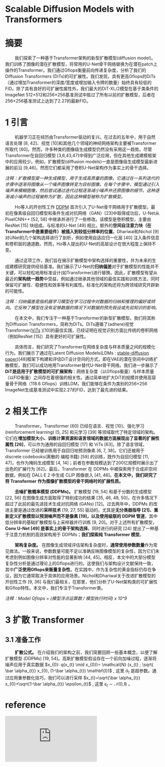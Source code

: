 # Scalable Diffusion Models with Transformers

# 摘要
&nbsp;&nbsp;&nbsp;&nbsp;&nbsp;&nbsp;&nbsp;&nbsp;我们探索了一种基于Transformer架构的新型扩散模型(diffusion model)。我们训练了图像的潜在扩散模型，将常用的U-Net骨干网络替换为在潜在patch上操作的Transformer。我们通过Gflops衡量前向传递复杂度，分析了我们的Diffusion Transformers (DiTs)的可扩展性。我们发现，具有更高Gflops的DiTs（通过增加Transformer的深度/宽度或增加输入令牌的数量）始终具有较低的FID。除了具有良好的可扩展性属性外，我们最大的DiT-XL/2模型在基于类条件的ImageNet 512×512和256×256基准测试中胜过了所有以前的扩散模型，后者在256×256基准测试上达到了2.27的最新FID。 <br>

# 1 引言
&nbsp;&nbsp;&nbsp;&nbsp;&nbsp;&nbsp;&nbsp;&nbsp;机器学习正在经历由Transformer驱动的复兴。在过去的五年中，用于自然语言处理 [8, 42]、视觉 [10]和其他几个领域的神经网络架构主要被Transformer所取代 [60]。然而，许多种类的图像级生成模型仍然没有采用这一趋势。尽管Transformer在自回归模型 [3,6,43,47]中得到广泛应用，但在其他生成建模框架中的应用较少。例如，扩散模型(diffusion models)一直是图像级生成模型最新进展的前沿 [9,46]，然而它们都采用了卷积U-Net架构作为事实上的骨干选择。<br>

*注释：扩散模型是一种生成模型，用于生成高质量的图像。它通过在一系列迭代的步骤中逐渐将图像从一个噪声图像转变为目标图像。在每个步骤中，模型通过引入噪声来模糊图像，然后尝试通过迭代过程逐渐减小噪声并还原图像的细节。这种逐渐减小噪声的过程被称为扩散，因此这种模型被称为扩散模型。* <br>

&nbsp;&nbsp;&nbsp;&nbsp;&nbsp;&nbsp;&nbsp;&nbsp;Ho等人的开创性工作 [DDPM](https://arxiv.org/pdf/2006.11239.pdf) 首次引入了U-Net骨干网络用于扩散模型。最初在像素级自回归模型和条件生成对抗网络（GAN）[23]中取得成功后，U-Net从PixelCNN++ [52, 58] 中继承并进行了一些修改。该模型是卷积模型，主要由ResNet [15] 块组成。与标准的U-Net [49] 相比，额外的**空间自注意力块（在Transformer中是重要组件）被插入到较低分辨率的位置**。Dhariwal和Nichol [9] 对UNet的几个架构选择进行了剖析，例如使用自适应归一化层 [40] 注入条件信息和卷积层的通道数。然而，Ho等人提出的U-Net的高层设计在很大程度上保持不变。<br>

&nbsp;&nbsp;&nbsp;&nbsp;&nbsp;&nbsp;&nbsp;&nbsp;通过这项工作，我们旨在揭示扩散模型中架构选择的重要性，并为未来的生成建模研究提供经验基准。我们展示了U-Net的**归纳偏差**对于扩散模型的性能并不关键，可以轻松地用标准设计(如Transformer)进行替换。因此，扩散模型有望从最近的**架构统一趋势**中受益，例如通过继承其他领域的最佳实践和训练方法，同时保留可扩展性、稳健性和效率等有利属性。标准化的架构还将为跨领域研究开辟新的可能性。<br>

*注释：归纳偏差是指机器学习模型在学习过程中对数据的归纳和推理的偏好或倾向。它反映了模型在没有足够数据的情况下对数据的预先假设或先验知识的影响。* <br>

&nbsp;&nbsp;&nbsp;&nbsp;&nbsp;&nbsp;&nbsp;&nbsp;在本文中，我们专注于一种基于Transformer的新型扩散模型。我们将其称为Diffusion Transformers，简称为DiTs。DiTs遵循了(adhere)视觉Transformer([ViTs](https://arxiv.org/pdf/2010.11929.pdf) )[10]的最佳实践，已经证明在视觉识别方面比传统的卷积网络（例如ResNet [15]）具有更好的可扩展性。<br>

&nbsp;&nbsp;&nbsp;&nbsp;&nbsp;&nbsp;&nbsp;&nbsp;具体而言，我们研究了Transformer在网络复杂度与样本质量之间的规模化行为。我们展示了通过在Latent Diffusion Models(LDMs : [stable-diffusion paper](https://arxiv.org/pdf/2112.10752.pdf))[48]框架下构建和评估DiT设计空间的方式，即在VAE的潜在空间中训练扩散模型，我们可以成功地用Transformer替代U-Net骨干网络。我们进一步展示了**DiT是适用于扩散模型的可扩展架构**：网络复杂度（以Gflops衡量）与样本质量（以FID衡量）之间存在着很强的相关性。通过简单地扩大DiT的规模并使用高容量骨干网络（118.6 Gflops）训练LDM，我们能够在条件为类别的256×256 ImageNet生成基准测试中实现2.27的FID，达到了最先进的结果。<br>

# 2 相关工作
&nbsp;&nbsp;&nbsp;&nbsp;&nbsp;&nbsp;&nbsp;&nbsp;Transformer。Transformer [60] 已经在语言、视觉 [10]、强化学习(reinforcement learning) [5, 25] 和元学习 [39] 等领域取代了特定领域的架构。它们在**增加模型大小、训练计算资源和语言领域的数据方面展现出了显著的扩展性属性 [26]**，可以作为通用的自回归模型 [17] 和 ViTs [63]。除了语言领域，Transformer 已经被训练用于自回归地预测像素 [6, 7, 38]。它们还被用于discrete codebooks(离散的 编程书籍) [59] 的训练，既作为自回归模型 [11, 47]，也作为掩码生成模型 [4, 14]；前者在参数规模达到了200亿规模时展示出了出色的扩展行为 [62]。最后，Transformer 在 DDPMs 中被探索用于合成非空间数据，例如在 DALL·E 2 中生成 CLIP 图像嵌入 [41, 46]。**在本文中，我们研究了将 Transformer 作为图像扩散模型的骨干网络时的扩展性质。** <br>

&nbsp;&nbsp;&nbsp;&nbsp;&nbsp;&nbsp;&nbsp;&nbsp;**去噪扩散概率模型 (DDPMs)。** 扩散模型 [19, 54] 和基于分数的生成模型 [22, 56] 在图像生成方面取得了特别成功的结果 [35, 46, 48, 50]，在许多情况下超过了此前的最先进技术生成对抗网络 (GANs) [12]。过去两年中，DDPMs 的改进主要是通过改进的**采样技术** [19, 27, 55] 驱动的，尤其是**无分类器指导 [21]、重新定义扩散模型以预测噪声而不是像素 [19]，以及使用级联的 DDPM 管道**，其中低分辨率的基础扩散模型与上采样器并行训练 [9, 20]。对于上述所有扩散模型，**Conv U-Net [49] 是事实上的骨干架构选择**。同时进行的研究 [24] 提出了一种基于注意力机制的高效架构用于 DDPMs；**我们探索纯 Transformer 模型**。 <br>

&nbsp;&nbsp;&nbsp;&nbsp;&nbsp;&nbsp;&nbsp;&nbsp;**架构复杂度。** 在图像生成领域评估架构复杂度时，**通常使用参数数量**作为常见做法。一般来说，参数数量可能不足以准确反映图像模型的复杂性，因为它们未考虑到例如图像分辨率对性能的显著影响 [44, 45]。相反，本文中的大部分模型复杂性分析是通过理论上的Gflops进行的。这使我们与架构设计文献保持一致，其中**广泛使用Gflops来衡量复杂性**。在实践中，作为复杂性的黄金指标仍存在争议，因为它通常取决于具体的应用场景。Nichol和Dhariwal关于改进扩散模型的开创性工作 [9, 36] 与我们最相关，在那里，他们分析了U-Net架构类的可扩展性和Gflop特性。本文中，我们专注于Transformer类。<br>

*注释：Model Gflops = (模型浮点运算数 / 模型执行时间) x 10^9* <br>

# 3 扩散 Transformer
## 3.1 准备工作
&nbsp;&nbsp;&nbsp;&nbsp;&nbsp;&nbsp;&nbsp;&nbsp;**扩散公式。** 在介绍我们的架构之前，我们简要回顾一些基本概念，以便了解扩散模型 (DDPMs) [19, 54]。高斯扩散模型假设存在一个前向加噪过程，逐渐将噪声应用于真实数据 $x_{0}: q(x_{t} \mid x_{0})= \mathcal{N} (x_{t} ; \sqrt{ \bar \alpha_{t}} x_{0}, (1-\bar \alpha_{t}) \mathbf{I})$ , 这里 $\bar \alpha_{t}$ 是超参数。通过应用重参数化技巧，我们可以进行采样 $x_{t}=\sqrt{\bar \alpha_{t}} x_{0}+\sqrt{1-\bar \alpha_{t}} \epsilon_{t}$ , 这里  $\epsilon_{t} \sim \mathcal{N}(0, \mathbf{I})$ 。<br>








# reference

![论文地址](https://arxiv.org/pdf/2212.09748.pdf)
